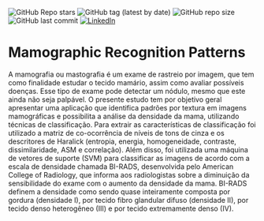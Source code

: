 ![GitHub Repo stars](https://img.shields.io/github/stars/lucasbottrel/Mamographic_Recognition_Patterns?color=yellow&style=for-the-badge) ![GitHub tag (latest by date)](https://img.shields.io/github/v/tag/lucasbottrel/Mamographic_Recognition_Patterns?color=%230058e6&label=version&style=for-the-badge) ![GitHub repo size](https://img.shields.io/github/repo-size/lucasbottrel/Mamographic_Recognition_Patterns?style=for-the-badge) ![GitHub last commit](https://img.shields.io/github/last-commit/lucasbottrel/Mamographic_Recognition_Patterns?style=for-the-badge) [![LinkedIn][linkedin-shield]][linkedin-url]


# Mamographic Recognition Patterns

A mamografia ou mastografia é um exame de rastreio por imagem, que tem como finalidade estudar o tecido mamário, assim como avaliar possíveis doenças. Esse tipo de exame pode detectar um nódulo, mesmo que este ainda não seja palpável. O presente estudo tem por objetivo geral apresentar uma aplicação que identifica padrões por textura em imagens mamográficas e possibilita a análise da densidade da mama, utilizando técnicas de classificação. Para extrair as características de classificação foi utilizado a matriz de co-ocorrência de níveis de tons de cinza e os descritores de Haralick (entropia, energia, homogeneidade, contraste, dissimilaridade, ASM e correlação). Além disso, foi utilizada uma máquina de vetores de suporte (SVM) para classificar as imagens de acordo com a escala de densidade chamada BI-RADS, desenvolvida pelo American College of Radiology, que informa aos radiologistas sobre a diminuição da sensibilidade do exame com o aumento da densidade da mama. BI-RADS definem a densidade como sendo quase inteiramente composta por gordura (densidade I), por tecido fibro glandular difuso (densidade II), por tecido denso heterogêneo (III) e por tecido extremamente denso (IV).

[linkedin-shield]: https://img.shields.io/badge/-LinkedIn-black.svg?style=for-the-badge&logo=linkedin&colorB=555
[linkedin-url]: https://www.linkedin.com/in/lucas-bottrel/
